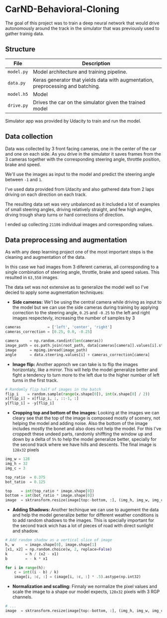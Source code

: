 # CarND-Behavioral-Cloning

The goal of this project was to train a deep neural network that would drive autonomously around the track in the simulator that was previously used to gather trainig data.

## Structure 

| File                         | Description                                                                     |
|------------------------------|---------------------------------------------------------------------------------|
| `model.py`                   | Model architecture and training pipeline.                                       |
| `data.py`                    | Keras generator that yields data with augmentation, preprocessing and batching. |
| `model.h5`                   | Model                                                                           |
| `drive.py`                   | Drives the car on the simulator given the trained model                         |

Simulator app was provided by Udacity to train and run the model.

## Data collection

Data was collected by 3 front facing cameras, one in the center of the car and one on each side. As you drive in the simulator it saves frames from the 3 cameras together with the corresponding steering angle, throttle position, brake and speed.

We'll use the images as input to the model and predict the steering angle between `-1` and `1`.

I've used data provided from Udacity and also gathered data from 2 laps driving on each direction on each track.

The resulting data set was very unbalanced as it included a lot of examples of small steering angles, driving relatively straight, and few high angles, drving trough sharp turns or hard corrections of direction.

I ended up collecting `21186` individual images and corresponding values.

## Data preprocessing and augmentation

As with any deep learning project one of the most important steps is the cleaning and augmentation of the data. 

In this case we had images from 3 diferent cameras, all corresponding to a single combination of steering angle, throttle, brake and speed values. This resulted in `63,558` images.

The data set was not extensive as to generalize the model well so I've decied to apply some augmentation techniques:

- **Side cameras:** We'l be using the central camera while driving as input to the model but we can use the side cameras during training by applying correction to the steering angle, `0.25` and `-0.25` to the left and right images respectevly, increasing the number of samples by 3

```python
cameras            = ['left', 'center', 'right']
cameras_correction = [0.25, 0.0, -0.25]

camera     = np.random.randint(len(cameras))
image_path = os.path.join(root_path, data[cameras[camera]].values[i].strip())
image      = mpimg.imread(image_path)
angle      = data.steering.values[i] + cameras_correction[camera]
```

- **Image flip:** Another approch we can take is to flip the images horizontaly, like a mirror. This will help the model generalize better and fight a tendency to turn more to the left due to the higher number of left turns in the first track. 

```python
# Randomly flip half of images in the batch
flip_i    = random.sample(range(x.shape[0]), int(x.shape[0] / 2))
x[flip_i] = x[flip_i, :, ::-1, :]
y[flip_i] = -y[flip_i]
```

- **Cropping top and bottom of the images:** Looking at the images we can cleary see that the top of the image is composed mostly of scenery, not helping the model and adding noise. Also the bottom of the image includes mostly the bonet and also does not help the model. For this I've croppedt these undeed parts, randomly shiffting the window up and down by a delta of `5%` to help the model generalize better, specially for the second track where we have hills and descents. The final image is `128x32` pixels

```python
img_w = 128
img_h = 32
img_c = 3

top_ratio  = 0.375
bot_tatio  = 0.125

top    = int(top_ratio * image.shape[0])
bottom = int(bot_ratio * image.shape[0])
image  = sktransform.resize(image[top:-bottom, :], (img_h, img_w, img_c))
```

- **Adding Shadows:** Another techinque we can use to augement the data and help the model generalize better for different weather conditions is to add random shadows to the images. This is specially important for the second track wich has a lot of pieces of road with direct sunlight and shadow.

```python
# Add random shadow as a vertical slice of image
h, w     = image.shape[0], image.shape[1]
[x1, x2] = np.random.choice(w, 2, replace=False)
k        = h / (x2 - x1)
b        = - k * x1

for i in range(h):
    c = int((i - b) / k)
    image[i, :c, :] = (image[i, :c, :] * .5).astype(np.int32)
```

- **Normalization and scalling:** Finnaly we normalize the pixel values and scale the image to a shape our model expects, `128x32` pixels with 3 RGP channels.

```python
# ...
image  = sktransform.resize(image[top:-bottom, :], (img_h, img_w, img_c))
```

